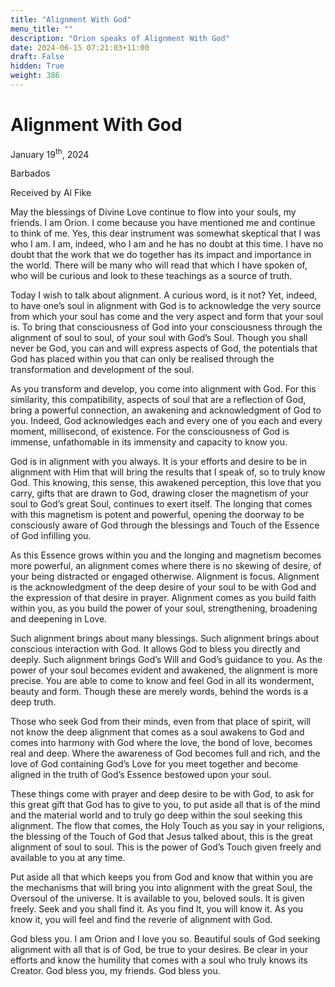 ```yaml
---
title: "Alignment With God"
menu_title: ""
description: "Orion speaks of Alignment With God"
date: 2024-06-15 07:21:03+11:00
draft: False
hidden: True
weight: 386
---
```

# Alignment With God

January 19<sup>th</sup>, 2024

Barbados

Received by Al Fike 


May the blessings of Divine Love continue to flow into your souls, my friends. I am Orion. I come because you have mentioned me and continue to think of me. Yes, this dear instrument was somewhat skeptical that I was who I am. I am, indeed, who I am and he has no doubt at this time. I have no doubt that the work that we do together has its impact and importance in the world. There will be many who will read that which I have spoken of, who will be curious and look to these teachings as a source of truth. 

Today I wish to talk about alignment. A curious word, is it not? Yet, indeed, to have one’s soul in alignment with God is to acknowledge the very source from which your soul has come and the very aspect and form that your soul is. To bring that consciousness of God into your consciousness through the alignment of soul to soul, of your soul with God’s Soul. Though you shall never be God, you can and will express aspects of God, the potentials that God has placed within you that can only be realised through the transformation and development of the soul.

As you transform and develop, you come into alignment with God. For this similarity, this compatibility, aspects of soul that are a reflection of God, bring a powerful connection, an awakening and acknowledgment of God to you. Indeed, God acknowledges each and every one of you each and every moment, millisecond, of existence. For the consciousness of God is immense, unfathomable in its immensity and capacity to know you.

God is in alignment with you always. It is your efforts and desire to be in alignment with Him that will bring the results that I speak of, so to truly know God. This knowing, this sense, this awakened perception, this love that you carry,  gifts that are drawn to God, drawing closer the magnetism of your soul to God’s great Soul, continues to exert itself. The longing that comes with this magnetism is potent and powerful, opening the doorway to be consciously aware of God through the blessings and Touch of the Essence of God infilling you. 

As this Essence grows within you and the longing and magnetism becomes more powerful, an alignment comes where there is no skewing of desire, of your being distracted or engaged otherwise. Alignment is focus. Alignment is the acknowledgment of the deep desire of your soul to be with God and the expression of that desire in prayer. Alignment comes as you build faith within you, as you build the power of your soul, strengthening, broadening and deepening in Love. 

Such alignment brings about many blessings. Such alignment brings about conscious interaction with God. It allows God to bless you directly and deeply. Such alignment brings God’s Will and God’s guidance to you. As the power of your soul becomes evident and awakened, the alignment is more precise. You are able to come to know and feel God in all its wonderment, beauty and form. Though these are merely words, behind the words is a deep truth. 

Those who seek God from their minds, even from that place of spirit, will not know the deep alignment that comes as a soul awakens to God and comes into harmony with God where the love, the bond of love, becomes real and deep. Where the awareness of God becomes full and rich, and the love of God containing God’s Love for you meet together and become aligned in the truth of God’s Essence bestowed upon your soul.

These things come with prayer and deep desire to be with God, to ask for this great gift that God has to give to you, to put aside all that is of the mind and the material world and to truly go deep within the soul seeking this alignment. The flow that comes, the Holy Touch as you say in your religions, the blessing of the Touch of God that Jesus talked about, this is the great alignment of soul to soul. This is the power of God’s Touch given freely and available to you at any time. 

Put aside all that which keeps you from God and know that within you are the mechanisms that will bring you into alignment with the great Soul, the Oversoul of the universe. It is available to you, beloved souls. It is given freely. Seek and you shall find it. As you find It, you will know it. As you know it, you will feel and find the reverie of alignment with God.

God bless you. I am Orion and I love you so. Beautiful souls of God seeking alignment with all that is of God, be true to your desires. Be clear in your efforts and know the humility that comes with a soul who truly knows its Creator. God bless you, my friends. God bless you.